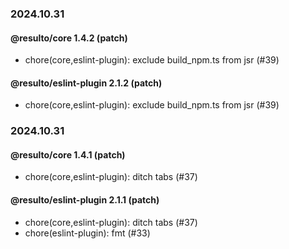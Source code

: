 ### 2024.10.31

#### @resulto/core 1.4.2 (patch)

- chore(core,eslint-plugin): exclude build_npm.ts from jsr (#39)

#### @resulto/eslint-plugin 2.1.2 (patch)

- chore(core,eslint-plugin): exclude build_npm.ts from jsr (#39)

### 2024.10.31

#### @resulto/core 1.4.1 (patch)

- chore(core,eslint-plugin): ditch tabs (#37)

#### @resulto/eslint-plugin 2.1.1 (patch)

- chore(core,eslint-plugin): ditch tabs (#37)
- chore(eslint-plugin): fmt (#33)
